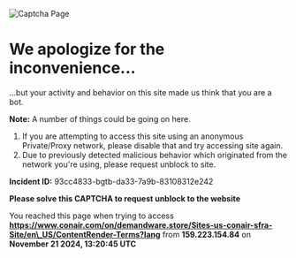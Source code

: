 ![Captcha Page](https://captcha.perfdrive.com/captcha-public/images/ss_captcha.png)

We apologize for the inconvenience...
=====================================

...but your activity and behavior on this site made us think that you are a bot.

**Note:** A number of things could be going on here.

1. If you are attempting to access this site using an anonymous Private/Proxy network, please disable that and try accessing site again.
2. Due to previously detected malicious behavior which originated from the network you're using, please request unblock to site.

**Incident ID:** 93cc4833-bgtb-da33-7a9b-83108312e242

  

**Please solve this CAPTCHA to request unblock to the website**

  

  

  
  

You reached this page when trying to access **https://www.conair.com/on/demandware.store/Sites-us-conair-sfra-Site/en\_US/ContentRender-Terms?lang** from **159.223.154.84** on **November 21 2024, 13:20:45 UTC**